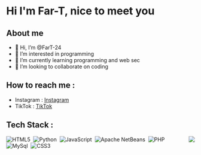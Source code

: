# Hi I'm Far-T, nice to meet you

## About me

- 👋 Hi, I’m @FarT-24
- 👀 I’m interested in programming
- 🌱 I’m currently learning programming and web sec
- 💙 I’m looking to collaborate on coding

## How to reach me :
- Instagram : [Instagram](https://www.instagram.com/far.is.a_?igsh=bWp2amh6M2wydWh5)
- TikTok    : [TikTok](https://www.tiktok.com/@arriops?_t=8oHKLUlehoF&_r=1)

## Tech Stack :
<img src="https://raw.githubusercontent.com/vitasha10/vitasha10/master/assets/Night-Coding.gif" align="right">


![HTML5](https://img.shields.io/badge/HTML5-%2311141f?style=flat&logo=html5&logoColor=%23E34F26)&nbsp;
![Python](https://img.shields.io/badge/Python-%2311141f?style=flat&logo=python&logoColor=%23007ACC)&nbsp;
![JavaScript](https://img.shields.io/badge/JS-%2311141f?style=flat&logo=javascript&logoColor=yellow)&nbsp;
![Apache NetBeans](https://upload.wikimedia.org/wikipedia/commons/9/98/Apache_NetBeans_Logo.svg)&nbsp;
![PHP](https://img.shields.io/badge/PHP-%2311141f?style=flat&logo=php&logoColor=%23777BB4)&nbsp;
![MySql](https://img.shields.io/badge/MySql-%2311141f?style=flat&logo=mysql&logoColor=white)&nbsp;
![CSS3](https://img.shields.io/badge/CSS3-%2311141f?style=flat&logo=css3&logoColor=1572B6)&nbsp;
